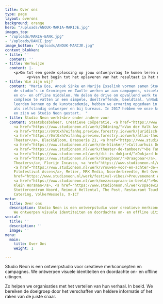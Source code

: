 ```yaml
---
title: Over ons
type: page
layout: overons
background: orange
hero: "/uploads/ANOUK-MARIA-MARIJE.jpg"
images_top:
- "/uploads/MARIA-BANK.jpg"
- "/uploads/DANCE.jpg"
image_bottom: "/uploads/ANOUK-MARIJE.jpg"
content_blokken:
- title: ''
  content: ''
- title: Werkwijze
  content: |-
    <p>Om tot een goede oplossing op jouw ontwerpvraag te komen leren we de organisatie eerst graag goed kennen. We gaan in gesprek, stellen vragen en kaderen zo samen de behoefte. Na de ontwerpfase presenteren we een sterk concept en verrassende uitingen die met oog voor detail zijn ontworpen.</p>
          <p>Van het begin tot het opleveren van het resultaat is het makkelijk en snel contact houden.</p>
- title: Wie zijn wij?
  content: "Maria Bos, Anouk Sinke en Marije Esselink vormen samen Studio Neon. Vanuit
    de studio’s in Groningen en Zwolle werken we aan campagnes, visuele identiteiten
    en on- en offline middelen. We delen de drive om opvallend werk te maken. Het
    complexe te vatten in een simpele, doeltreffende, beeldtaal. \nNadat we elkaar
    leerden kennen op de kunstacademie, hebben we ervaring opgedaan in het ontwerpvak
    als zelfstandig ontwerper en bij bureaus. In 2017 hebben we onze krachten gebundeld
    en zijn we Studio Neon gestart.  "
- title: Studio Neon werkt<br> onder andere voor
  content: Staatsbosbeheer, Creatieve Coöperatie, <a href="https://www.studioneon.nl/werk/art-explosion/">,
    <a href="https://www.studioneon.nl/werk/28dining/">Van der Valk Assen</a>, 33graden,
    <a href="https://0mt0xh7eifanhq.preview.forestry.io/werk/juridisch-ingewikkeld/">050legal</a>,
    <a href="https://0mt0xh7eifanhq.preview.forestry.io/werk/atlas-theater/">ATLAS
    Theater</a>, Black&Bloom, Brasserie 21, <a href="https://www.studioneon.nl/werk/conversies/">Conversies.nl</a>,
    <a href="https://www.studioneon.nl/werk/de-klinker/">Cultuurhuis De Klinker</a>,
    <a href="https://www.studioneon.nl/werk/theater-de-tamboer/">De Tamboer, <a href="https://www.studioneon.nl/werk/cultuur-verbindt/">DNK</a>,
    <a href="https://www.studioneon.nl/werk/dit-is-dokjard/">Dokjard brouw&bistro</a>,
    <a href="https://www.studioneon.nl/werk/draagbaar/">Draagbaar</a>, <a href="https://www.studioneon.nl/werk/bomvol-met-cultuur/">Drentse
    Theaters</a>, Florijn Incasso, <a href="https://www.studioneon.nl/werk/centrum-voor-de-kunsten/">ICO</a>,
    <a href="https://www.studioneon.nl/werk/vrouwen-voor-en-achter-de-camera/">Internationaal
    Filmfestival Assen</a>, Metier, MRK Media, Noorderbreedte, Het Oversticht, <a
    href="https://www.studioneon.nl/werk/festival-vibes/>Preuvenement Assen, Quintus,
    <a href="https://www.studioneon.nl/werk/mezzosopraan-in-beeld/">Mezzosopraan Sara
    Klein Horsman</a>, <a href="https://www.studioneon.nl/werk/spacewinner/">Spacewinner</a>,
    Stottercentrum Noord, Reinout Hellental, The Post, Restaurant Touché, Van Lier
    Catering, VolkerWessels, X-ICT
meta:
  title: Over ons
  description: Studio Neon is een ontwerpstudio voor creatieve merkconcepten en campagnes.
    We ontwerpen visuele identiteiten en doordachte on- en offline uitingen.
social:
  title: ''
  description: ''
  image: ''
menu:
  main:
    title: Over Ons
    weight: 1

---
```

Studio Neon is een ontwerpstudio voor creatieve merkconcepten en campagnes. We ontwerpen visuele identiteiten en doordachte on- en offline uitingen.

Zo helpen we organisaties met het vertellen van hun verhaal. In beeld. We bereiken de doelgroep door het verschaffen van heldere informatie of het raken van de juiste snaar.